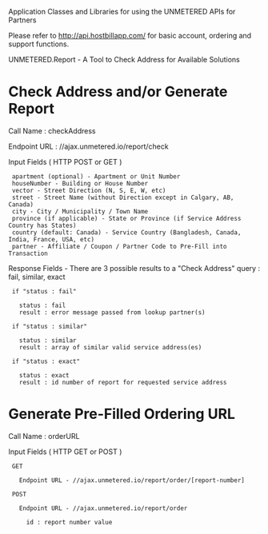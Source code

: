 Application Classes and Libraries for using the UNMETERED APIs for Partners

Please refer to http://api.hostbillapp.com/ for basic account, ordering and support functions.

UNMETERED.Report - A Tool to Check Address for Available Solutions
##
# Check Address and/or Generate Report

   Call Name : checkAddress
   
   Endpoint URL : //ajax.unmetered.io/report/check
   
   Input Fields ( HTTP POST or GET )
   
     apartment (optional) - Apartment or Unit Number
     houseNumber - Building or House Number
     vector - Street Direction (N, S, E, W, etc)
     street - Street Name (without Direction except in Calgary, AB, Canada)
     city - City / Municipality / Town Name
     province (if applicable) - State or Province (if Service Address Country has States)
     country (default: Canada) - Service Country (Bangladesh, Canada, India, France, USA, etc)
     partner - Affiliate / Coupon / Partner Code to Pre-Fill into Transaction
     
   Response Fields - There are 3 possible results to a "Check Address" query : fail, similar, exact
   
     if "status : fail"
   
       status : fail
       result : error message passed from lookup partner(s)
     
     if "status : similar"
     
       status : similar
       result : array of similar valid service address(es)
       
     if "status : exact"
     
       status : exact
       result : id number of report for requested service address
       
##
# Generate Pre-Filled Ordering URL

   Call Name : orderURL
   
   Input Fields ( HTTP GET or POST )
   
     GET
       
       Endpoint URL - //ajax.unmetered.io/report/order/[report-number]
     
     POST
       
       Endpoint URL - //ajax.unmetered.io/report/order
       
         id : report number value
 
##

   
